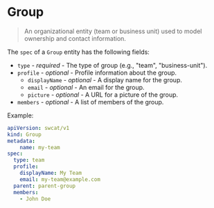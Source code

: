 # Group

> An organizational entity (team or business unit) used to model ownership and
> contact information.

The `spec` of a `Group` entity has the following fields:

* `type` - *required* - The type of group (e.g., "team", "business-unit").
* `profile` - *optional* - Profile information about the group.
    * `displayName` - *optional* - A display name for the group.
    * `email` - *optional* - An email for the group.
    * `picture` - *optional* - A URL for a picture of the group.
* `members` - *optional* - A list of members of the group.

Example:

```yaml
apiVersion: swcat/v1
kind: Group
metadata:
    name: my-team
spec:
  type: team
  profile:
    displayName: My Team
    email: my-team@example.com
  parent: parent-group
  members:
    - John Doe
```
